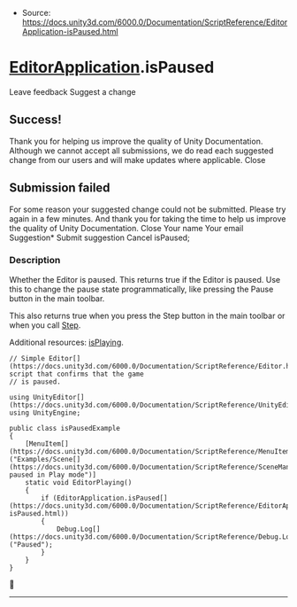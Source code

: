 * Source: https://docs.unity3d.com/6000.0/Documentation/ScriptReference/EditorApplication-isPaused.html

#  [EditorApplication](https://docs.unity3d.com/6000.0/Documentation/ScriptReference/EditorApplication.html).isPaused
Leave feedback
Suggest a change
## Success!
Thank you for helping us improve the quality of Unity Documentation. Although we cannot accept all submissions, we do read each suggested change from our users and will make updates where applicable.
Close
## Submission failed
For some reason your suggested change could not be submitted. Please <a>try again</a> in a few minutes. And thank you for taking the time to help us improve the quality of Unity Documentation.
Close
Your name Your email Suggestion* Submit suggestion
Cancel
isPaused; 
### Description
Whether the Editor is paused.
This returns true if the Editor is paused. Use this to change the pause state programmatically, like pressing the Pause button in the main toolbar.  
  
This also returns true when you press the Step button in the main toolbar or when you call [Step](https://docs.unity3d.com/6000.0/Documentation/ScriptReference/EditorApplication.Step.html).  
  
Additional resources: [isPlaying](https://docs.unity3d.com/6000.0/Documentation/ScriptReference/EditorApplication-isPlaying.html).
```
// Simple Editor[](https://docs.unity3d.com/6000.0/Documentation/ScriptReference/Editor.html) script that confirms that the game
// is paused.  
  
using UnityEditor[](https://docs.unity3d.com/6000.0/Documentation/ScriptReference/UnityEditor.html);
using UnityEngine;  
  
public class isPausedExample
{
    [MenuItem[](https://docs.unity3d.com/6000.0/Documentation/ScriptReference/MenuItem.html)("Examples/Scene[](https://docs.unity3d.com/6000.0/Documentation/ScriptReference/SceneManagement.Scene.html) paused in Play mode")]
    static void EditorPlaying()
    {
        if (EditorApplication.isPaused[](https://docs.unity3d.com/6000.0/Documentation/ScriptReference/EditorApplication-isPaused.html))
        {
            Debug.Log[](https://docs.unity3d.com/6000.0/Documentation/ScriptReference/Debug.Log.html)("Paused");
        }
    }
}

```

* * *
